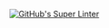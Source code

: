 [![GitHub's Super Linter](https://github.com/ICS20-Programming-JulienL/Unit1-01-HTML-HelloWorld-/workflows/GitHub's%20Super%20Linter/badge.svg)](https://github.com/ICS20-Programming-JulienL/Unit1-01-HTML-HelloWorld-/actions)